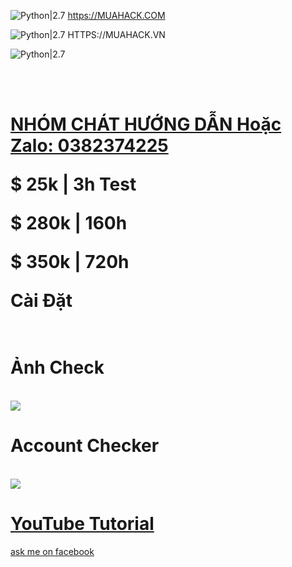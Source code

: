 ![Python|2.7](https://img.shields.io/badge/MUAHACK.COM-2.7-blue.svg)
https://MUAHACK.COM

![Python|2.7](https://img.shields.io/badge/MUAHACK.VN-2.7-red.svg)
HTTPS://MUAHACK.VN
<div <img src

![Python|2.7](https://img.shields.io/badge/Python-2.7-blue.svg)
<div <img src ="https://github.com/LOoLzeC/ASU/blob/master/raw/snake.png"/><br></div>
<br><h1><a href="https://chat.whatsapp.com/JHWswU9YKJ05E2NuG0M6Bm">NHÓM CHÁT HƯỚNG DẪN
Hoặc Zalo: 0382374225
 </a>


$ 25k | 3h Test

$ 280k | 160h

$ 350k | 720h

Cài Đặt
<br><br>
<h1>Ảnh Check</h1><br>
<img src="https://raw.githubusercontent.com/LOoLzeC/ASU/master/raw/_20190531_050033.JPG"/>
<br><h1>Account Checker</h1><br>
<img src="https://raw.githubusercontent.com/LOoLzeC/ASU/master/raw/2019_05_18_17_27_51.png"/>
<h1><a href ="https://youtu.be/G6U2P3T746A">YouTube Tutorial</a></h1>
<a href ="https://mbasic.facebook.com/achmad.luthfi.hadi.3">ask me on facebook</a>
 